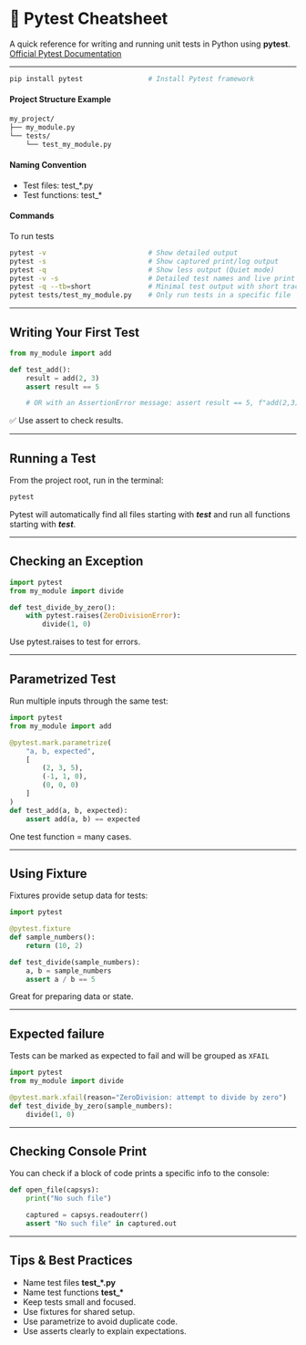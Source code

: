 # 📜 Pytest Cheatsheet

A quick reference for writing and running unit tests in Python using **pytest**.
[Official Pytest Documentation](https://docs.pytest.org/en/stable/)

---

```bash
pip install pytest                # Install Pytest framework
```

#### Project Structure Example

```bash
my_project/
├── my_module.py
└── tests/
    └── test_my_module.py
```

#### Naming Convention

- Test files: test\_\*.py
- Test functions: test\_\*

#### Commands

To run tests

```bash
pytest -v                         # Show detailed output
pytest -s                         # Show captured print/log output
pytest -q                         # Show less output (Quiet mode)
pytest -v -s                      # Detailed test names and live print output (best for debugging)
pytest -q --tb=short              # Minimal test output with short tracebacks (best for CI)
pytest tests/test_my_module.py    # Only run tests in a specific file
```

---

## Writing Your First Test

```python
from my_module import add

def test_add():
    result = add(2, 3)
    assert result == 5

    # OR with an AssertionError message: assert result == 5, f"add(2,3) returned {result}, expected 5"

```

✅ Use assert to check results.

---

## Running a Test

From the project root, run in the terminal:

```bash
pytest
```

Pytest will automatically find all files starting with **_test_** and run all functions starting with **_test_**.

---

## Checking an Exception

```python
import pytest
from my_module import divide

def test_divide_by_zero():
    with pytest.raises(ZeroDivisionError):
        divide(1, 0)
```

Use pytest.raises to test for errors.

---

## Parametrized Test

Run multiple inputs through the same test:

```python
import pytest
from my_module import add

@pytest.mark.parametrize(
    "a, b, expected",
    [
        (2, 3, 5),
        (-1, 1, 0),
        (0, 0, 0)
    ]
)
def test_add(a, b, expected):
    assert add(a, b) == expected
```

One test function = many cases.

---

## Using Fixture

Fixtures provide setup data for tests:

```python
import pytest

@pytest.fixture
def sample_numbers():
    return (10, 2)

def test_divide(sample_numbers):
    a, b = sample_numbers
    assert a / b == 5
```

Great for preparing data or state.

---

## Expected failure

Tests can be marked as expected to fail and will be grouped as `XFAIL`

```python
import pytest
from my_module import divide

@pytest.mark.xfail(reason="ZeroDivision: attempt to divide by zero")
def test_divide_by_zero(sample_numbers):
    divide(1, 0)
```

---

## Checking Console Print

You can check if a block of code prints a specific info to the console:

```python
def open_file(capsys):
    print("No such file")

    captured = capsys.readouterr()
    assert "No such file" in captured.out
```

---

## Tips & Best Practices

- Name test files **test\_\*.py**
- Name test functions **test\_\***
- Keep tests small and focused.
- Use fixtures for shared setup.
- Use parametrize to avoid duplicate code.
- Use asserts clearly to explain expectations.
